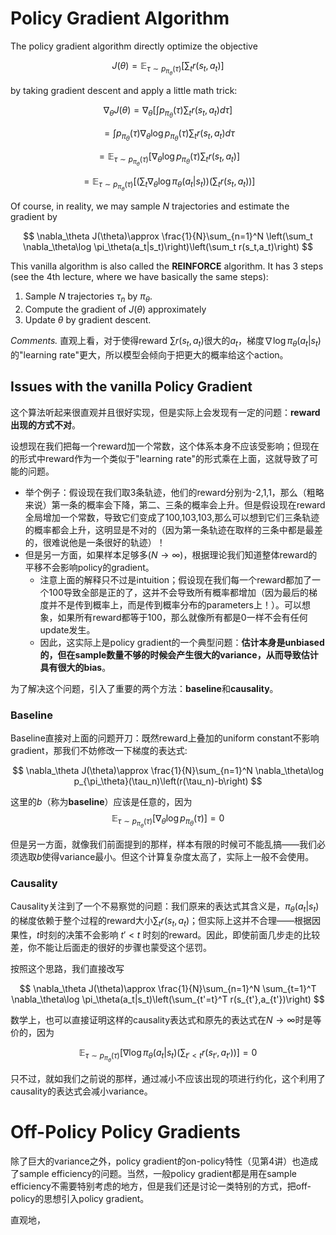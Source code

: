 # Policy Gradient Algorithm

The policy gradient algorithm directly optimize the objective

$$
J(\theta)=\mathbb{E}_{\tau\sim p_{\pi_\theta}(\tau)}\left[\sum_t r(s_t,a_t)\right]
$$

by taking gradient descent and apply a little math trick:

$$
\nabla_\theta J(\theta)=\nabla_\theta\left[\int p_{\pi_\theta}(\tau)\sum_t r(s_t,a_t)d\tau\right]
$$

$$
=\int p_{\pi_\theta}(\tau) \nabla_\theta \log p_{\pi_\theta}(\tau)\sum_t r(s_t,a_t)d\tau
$$

$$
=\mathbb{E}_{\tau\sim p_{\pi_\theta}(\tau)}\left[\nabla_\theta \log p_{\pi_\theta}(\tau)\sum_t r(s_t,a_t)\right]
$$

$$
=\mathbb{E}_{\tau\sim p_{\pi_\theta}(\tau)}\left[\left(\sum_t \nabla_\theta\log \pi_\theta(a_t|s_t)\right)\left(\sum_t r(s_t,a_t)\right)\right]
$$

Of course, in reality, we may sample $N$ trajectories and estimate the gradient by

$$
\nabla_\theta J(\theta)\approx \frac{1}{N}\sum_{n=1}^N \left(\sum_t \nabla_\theta\log \pi_\theta(a_t|s_t)\right)\left(\sum_t r(s_t,a_t)\right)
$$

This vanilla algorithm is also called the **REINFORCE** algorithm. It has 3 steps (see the 4th lecture, where we have basically the same steps):

1. Sample $N$ trajectories $\tau_n$ by $\pi_\theta$.
2. Compute the gradient of $J(\theta)$ approximately
3. Update $\theta$ by gradient descent.

*Comments.* 直观上看，对于使得reward $\sum r(s_t,a_t)$很大的$a_t$，梯度$\nabla \log \pi_\theta(a_t|s_t)$ 的"learning rate"更大，所以模型会倾向于把更大的概率给这个action。

## Issues with the vanilla Policy Gradient

这个算法听起来很直观并且很好实现，但是实际上会发现有一定的问题：**reward出现的方式不对**。

设想现在我们把每一个reward加一个常数，这个体系本身不应该受影响；但现在的形式中reward作为一个类似于"learning rate"的形式乘在上面，这就导致了可能的问题。

- 举个例子：假设现在我们取3条轨迹，他们的reward分别为-2,1,1，那么（粗略来说）第一条的概率会下降，第二、三条的概率会上升。但是假设现在reward全局增加一个常数，导致它们变成了100,103,103,那么可以想到它们三条轨迹的概率都会上升，这明显是不对的（因为第一条轨迹在取样的三条中都是最差的，很难说他是一条很好的轨迹）！
- 但是另一方面，如果样本足够多($N\to\infty$)，根据理论我们知道整体reward的平移不会影响policy的gradient。
    - 注意上面的解释只不过是intuition；假设现在我们每一个reward都加了一个100导致全部是正的了，这并不会导致所有概率都增加（因为最后的梯度并不是传到概率上，而是传到概率分布的parameters上！）。可以想象，如果所有reward都等于100，那么就像所有都是0一样不会有任何update发生。
    - 因此，这实际上是policy gradient的一个典型问题：**估计本身是unbiased的，但在sample数量不够的时候会产生很大的variance，从而导致估计具有很大的bias**。

为了解决这个问题，引入了重要的两个方法：**baseline**和**causality**。

### Baseline

Baseline直接对上面的问题开刀：既然reward上叠加的uniform constant不影响gradient，那我们不妨修改一下梯度的表达式:

$$
\nabla_\theta J(\theta)\approx \frac{1}{N}\sum_{n=1}^N \nabla_\theta\log p_{\pi_\theta}(\tau_n)\left(r(\tau_n)-b\right)
$$

这里的$b$（称为**baseline**）应该是任意的，因为
$$
\mathbb{E}_{\tau\sim p_{\pi_\theta}(\tau)}\left[\nabla_\theta\log p_{\pi_\theta}(\tau)\right]=0
$$

但是另一方面，就像我们前面提到的那样，样本有限的时候可不能乱搞——我们必须选取$b$使得variance最小。但这个计算复杂度太高了，实际上一般不会使用。

### Causality

Causality关注到了一个不易察觉的问题：我们原来的表达式其含义是，$\pi_\theta(a_t|s_t)$的梯度依赖于整个过程的reward大小$\sum_{t}r(s_t,a_t)$；但实际上这并不合理——根据因果性，$t$时刻的决策不会影响 $t'<t$ 时刻的reward。因此，即使前面几步走的比较差，你不能让后面走的很好的步骤也蒙受这个惩罚。

按照这个思路，我们直接改写

$$
\nabla_\theta J(\theta)\approx \frac{1}{N}\sum_{n=1}^N \sum_{t=1}^T \nabla_\theta\log \pi_\theta(a_t|s_t)\left(\sum_{t'=t}^T r(s_{t'},a_{t'})\right)
$$

数学上，也可以直接证明这样的causality表达式和原先的表达式在$N\to\infty$时是等价的，因为

$$
\mathbb{E}_{\tau\sim p_{\pi_\theta}(\tau)}\left[\nabla \log \pi_\theta(a_t|s_t)\left(\sum_{t'<t}r(s_{t'},a_{t'})\right)\right]=0
$$ 

只不过，就如我们之前说的那样，通过减小不应该出现的项进行约化，这个利用了causality的表达式会减小variance。

# Off-Policy Policy Gradients

除了巨大的variance之外，policy gradient的on-policy特性（见第4讲）也造成了sample efficiency的问题。当然，一般policy gradient都是用在sample efficiency不需要特别考虑的地方，但是我们还是讨论一类特别的方式，把off-policy的思想引入policy gradient。

直观地，